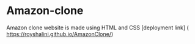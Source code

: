 # Amazon-clone
Amazon clone website is made using HTML and CSS
[deployment link] ( https://royshalini.github.io/AmazonClone/)
